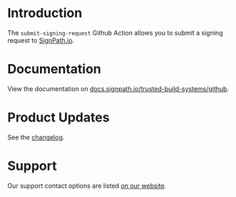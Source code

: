 # Introduction
The `submit-signing-request` Github Action allows you to submit a signing request to [SignPath.io](https://signpath.io).

# Documentation
View the documentation on [docs.signpath.io/trusted-build-systems/github](https://docs.signpath.io/trusted-build-systems/github).

# Product Updates
See the [changelog](https://docs.signpath.io/changelog/?component=github_connector).

# Support
Our support contact options are listed [on our website](https://signpath.io/support).
